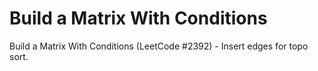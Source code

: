 # Build a Matrix With Conditions

Build a Matrix With Conditions (LeetCode #2392) - Insert edges for topo sort.
